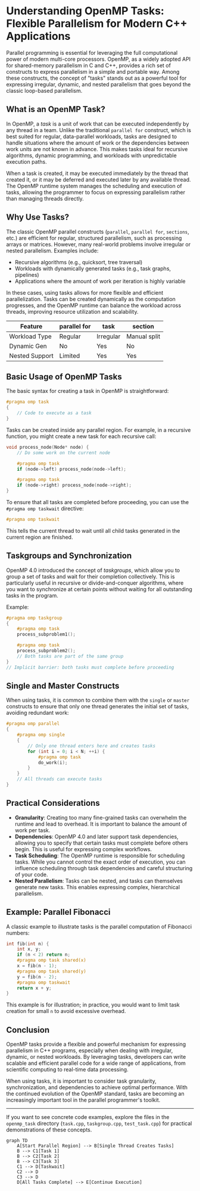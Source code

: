 

# Understanding OpenMP Tasks: Flexible Parallelism for Modern C++ Applications

Parallel programming is essential for leveraging the full computational power of modern multi-core processors. OpenMP, as a widely adopted API for shared-memory parallelism in C and C++, provides a rich set of constructs to express parallelism in a simple and portable way. Among these constructs, the concept of "tasks" stands out as a powerful tool for expressing irregular, dynamic, and nested parallelism that goes beyond the classic loop-based parallelism.

## What is an OpenMP Task?

In OpenMP, a *task* is a unit of work that can be executed independently by any thread in a team. Unlike the traditional `parallel for` construct, which is best suited for regular, data-parallel workloads, tasks are designed to handle situations where the amount of work or the dependencies between work units are not known in advance. This makes tasks ideal for recursive algorithms, dynamic programming, and workloads with unpredictable execution paths.

When a task is created, it may be executed immediately by the thread that created it, or it may be deferred and executed later by any available thread. The OpenMP runtime system manages the scheduling and execution of tasks, allowing the programmer to focus on expressing parallelism rather than managing threads directly.

## Why Use Tasks?

The classic OpenMP parallel constructs (`parallel`, `parallel for`, `sections`, etc.) are efficient for regular, structured parallelism, such as processing arrays or matrices. However, many real-world problems involve irregular or nested parallelism. Examples include:

- Recursive algorithms (e.g., quicksort, tree traversal)
- Workloads with dynamically generated tasks (e.g., task graphs, pipelines)
- Applications where the amount of work per iteration is highly variable

In these cases, using tasks allows for more flexible and efficient parallelization. Tasks can be created dynamically as the computation progresses, and the OpenMP runtime can balance the workload across threads, improving resource utilization and scalability.


| Feature | parallel for | task | section |
|-----------------|-------------|--------------|--------------|
| Workload Type | Regular | Irregular | Manual split |
| Dynamic Gen | No | Yes | No |
| Nested Support | Limited | Yes | Yes |


## Basic Usage of OpenMP Tasks

The basic syntax for creating a task in OpenMP is straightforward:

```cpp
#pragma omp task
{
    // Code to execute as a task
}
```

Tasks can be created inside any parallel region. For example, in a recursive function, you might create a new task for each recursive call:

```cpp
void process_node(Node* node) {
    // Do some work on the current node

    #pragma omp task
    if (node->left) process_node(node->left);

    #pragma omp task
    if (node->right) process_node(node->right);
}
```

To ensure that all tasks are completed before proceeding, you can use the `#pragma omp taskwait` directive:

```cpp
#pragma omp taskwait
```

This tells the current thread to wait until all child tasks generated in the current region are finished.

## Taskgroups and Synchronization

OpenMP 4.0 introduced the concept of *taskgroups*, which allow you to group a set of tasks and wait for their completion collectively. This is particularly useful in recursive or divide-and-conquer algorithms, where you want to synchronize at certain points without waiting for all outstanding tasks in the program.

Example:

```cpp
#pragma omp taskgroup
{
    #pragma omp task
    process_subproblem1();

    #pragma omp task
    process_subproblem2();
    // Both tasks are part of the same group
}
// Implicit barrier: both tasks must complete before proceeding
```

## Single and Master Constructs

When using tasks, it is common to combine them with the `single` or `master` constructs to ensure that only one thread generates the initial set of tasks, avoiding redundant work:

```cpp
#pragma omp parallel
{
    #pragma omp single
    {
        // Only one thread enters here and creates tasks
        for (int i = 0; i < N; ++i) {
            #pragma omp task
            do_work(i);
        }
    }
    // All threads can execute tasks
}
```

## Practical Considerations

- **Granularity**: Creating too many fine-grained tasks can overwhelm the runtime and lead to overhead. It is important to balance the amount of work per task.
- **Dependencies**: OpenMP 4.0 and later support task dependencies, allowing you to specify that certain tasks must complete before others begin. This is useful for expressing complex workflows.
- **Task Scheduling**: The OpenMP runtime is responsible for scheduling tasks. While you cannot control the exact order of execution, you can influence scheduling through task dependencies and careful structuring of your code.
- **Nested Parallelism**: Tasks can be nested, and tasks can themselves generate new tasks. This enables expressing complex, hierarchical parallelism.

## Example: Parallel Fibonacci

A classic example to illustrate tasks is the parallel computation of Fibonacci numbers:

```cpp
int fib(int n) {
    int x, y;
    if (n < 2) return n;
    #pragma omp task shared(x)
    x = fib(n - 1);
    #pragma omp task shared(y)
    y = fib(n - 2);
    #pragma omp taskwait
    return x + y;
}
```

This example is for illustration; in practice, you would want to limit task creation for small `n` to avoid excessive overhead.

## Conclusion

OpenMP tasks provide a flexible and powerful mechanism for expressing parallelism in C++ programs, especially when dealing with irregular, dynamic, or nested workloads. By leveraging tasks, developers can write scalable and efficient parallel code for a wide range of applications, from scientific computing to real-time data processing.

When using tasks, it is important to consider task granularity, synchronization, and dependencies to achieve optimal performance. With the continued evolution of the OpenMP standard, tasks are becoming an increasingly important tool in the parallel programmer's toolkit.

---

If you want to see concrete code examples, explore the files in the `openmp_task` directory (`task.cpp`, `taskgroup.cpp`, `test_task.cpp`) for practical demonstrations of these concepts.


```mermaid
graph TD
    A[Start Parallel Region] --> B[Single Thread Creates Tasks]
    B --> C1[Task 1]
    B --> C2[Task 2]
    B --> C3[Task 3]
    C1 --> D[Taskwait]
    C2 --> D
    C3 --> D
    D[All Tasks Complete] --> E[Continue Execution]

```


